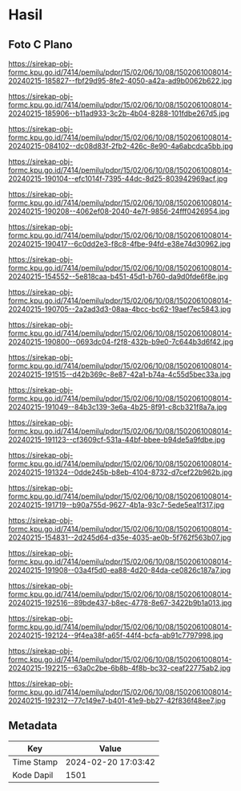# Hasil

## Foto C Plano

https://sirekap-obj-formc.kpu.go.id/7414/pemilu/pdpr/15/02/06/10/08/1502061008014-20240215-185827--fbf29d95-8fe2-4050-a42a-ad9b0062b622.jpg

https://sirekap-obj-formc.kpu.go.id/7414/pemilu/pdpr/15/02/06/10/08/1502061008014-20240215-185906--b11ad933-3c2b-4b04-8288-101fdbe267d5.jpg

https://sirekap-obj-formc.kpu.go.id/7414/pemilu/pdpr/15/02/06/10/08/1502061008014-20240215-084102--dc08d83f-2fb2-426c-8e90-4a6abcdca5bb.jpg

https://sirekap-obj-formc.kpu.go.id/7414/pemilu/pdpr/15/02/06/10/08/1502061008014-20240215-190104--efc1014f-7395-44dc-8d25-803942969acf.jpg

https://sirekap-obj-formc.kpu.go.id/7414/pemilu/pdpr/15/02/06/10/08/1502061008014-20240215-190208--4062ef08-2040-4e7f-9856-24fff0426954.jpg

https://sirekap-obj-formc.kpu.go.id/7414/pemilu/pdpr/15/02/06/10/08/1502061008014-20240215-190417--6c0dd2e3-f8c8-4fbe-94fd-e38e74d30962.jpg

https://sirekap-obj-formc.kpu.go.id/7414/pemilu/pdpr/15/02/06/10/08/1502061008014-20240215-154552--5e818caa-b451-45d1-b760-da9d0fde6f8e.jpg

https://sirekap-obj-formc.kpu.go.id/7414/pemilu/pdpr/15/02/06/10/08/1502061008014-20240215-190705--2a2ad3d3-08aa-4bcc-bc62-19aef7ec5843.jpg

https://sirekap-obj-formc.kpu.go.id/7414/pemilu/pdpr/15/02/06/10/08/1502061008014-20240215-190800--0693dc04-f2f8-432b-b9e0-7c644b3d6f42.jpg

https://sirekap-obj-formc.kpu.go.id/7414/pemilu/pdpr/15/02/06/10/08/1502061008014-20240215-191515--d42b369c-8e87-42a1-b74a-4c55d5bec33a.jpg

https://sirekap-obj-formc.kpu.go.id/7414/pemilu/pdpr/15/02/06/10/08/1502061008014-20240215-191049--84b3c139-3e6a-4b25-8f91-c8cb321f8a7a.jpg

https://sirekap-obj-formc.kpu.go.id/7414/pemilu/pdpr/15/02/06/10/08/1502061008014-20240215-191123--cf3609cf-531a-44bf-bbee-b94de5a9fdbe.jpg

https://sirekap-obj-formc.kpu.go.id/7414/pemilu/pdpr/15/02/06/10/08/1502061008014-20240215-191324--0dde245b-b8eb-4104-8732-d7cef22b962b.jpg

https://sirekap-obj-formc.kpu.go.id/7414/pemilu/pdpr/15/02/06/10/08/1502061008014-20240215-191719--b90a755d-9627-4b1a-93c7-5ede5ea1f317.jpg

https://sirekap-obj-formc.kpu.go.id/7414/pemilu/pdpr/15/02/06/10/08/1502061008014-20240215-154831--2d245d64-d35e-4035-ae0b-5f762f563b07.jpg

https://sirekap-obj-formc.kpu.go.id/7414/pemilu/pdpr/15/02/06/10/08/1502061008014-20240215-191908--03a4f5d0-ea88-4d20-84da-ce0826c187a7.jpg

https://sirekap-obj-formc.kpu.go.id/7414/pemilu/pdpr/15/02/06/10/08/1502061008014-20240215-192516--89bde437-b8ec-4778-8e67-3422b9b1a013.jpg

https://sirekap-obj-formc.kpu.go.id/7414/pemilu/pdpr/15/02/06/10/08/1502061008014-20240215-192124--9f4ea38f-a65f-44f4-bcfa-ab91c7797998.jpg

https://sirekap-obj-formc.kpu.go.id/7414/pemilu/pdpr/15/02/06/10/08/1502061008014-20240215-192215--63a0c2be-6b8b-4f8b-bc32-ceaf22775ab2.jpg

https://sirekap-obj-formc.kpu.go.id/7414/pemilu/pdpr/15/02/06/10/08/1502061008014-20240215-192312--77c149e7-b401-41e9-bb27-42f836f48ee7.jpg


## Metadata

| Key        | Value               |
| ---------- | ------------------- |
| Time Stamp | 2024-02-20 17:03:42 |
| Kode Dapil | 1501                |



